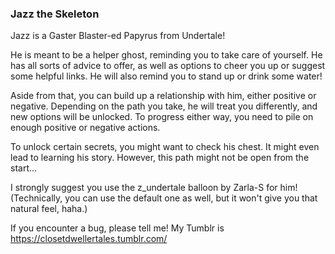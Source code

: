### Jazz the Skeleton



Jazz is a Gaster Blaster-ed Papyrus from Undertale!

He is meant to be a helper ghost, reminding you to take care of yourself. 
He has all sorts of advice to offer, as well as options to cheer you up or suggest some helpful links. 
He will also remind you to stand up or drink some water!

Aside from that, you can build up a relationship with him, either positive or negative. 
Depending on the path you take, he will treat you differently, and new options will be unlocked.
To progress either way, you need to pile on enough positive or negative actions.

To unlock certain secrets, you might want to check his chest. It might even lead to learning his story. 
However, this path might not be open from the start...


I strongly suggest you use the z_undertale balloon by Zarla-S for him! (Technically, you can use the default one as well, but it won't give you that natural feel,
haha.)



If you encounter a bug, please tell me! 
My Tumblr is https://closetdwellertales.tumblr.com/

